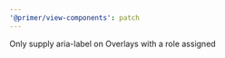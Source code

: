 ```yaml
---
'@primer/view-components': patch
---
```


Only supply aria-label on Overlays with a role assigned

<!-- Changed components: Primer::Alpha::ActionMenu, Primer::Alpha::Overlay -->

